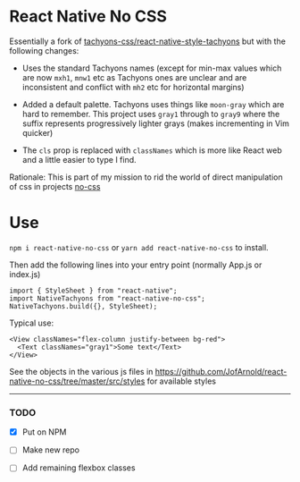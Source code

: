 # React Native No CSS

Essentially a fork of [tachyons-css/react-native-style-tachyons](https://github.com/tachyons-css/react-native-style-tachyons) but with the following changes:

- Uses the standard Tachyons names (except for min-max values which are now `mxh1`, `mnw1` etc as Tachyons ones are unclear and are inconsistent and conflict with `mh2` etc for horizontal margins)

- Added a default palette. Tachyons uses things like `moon-gray` which are hard to remember. This project uses `gray1` through to `gray9` where the suffix represents progressively lighter grays (makes incrementing in Vim quicker)

- The `cls` prop is replaced with `classNames` which is more like React web and a little easier to type I find.

Rationale: This is part of my mission to rid the world of direct manipulation of css in projects [no-css](https://github.com/Jofarnold/no-css)

# Use

`npm i react-native-no-css` or `yarn add react-native-no-css` to install.

Then add the following lines into your entry point (normally App.js or index.js)

```
import { StyleSheet } from "react-native";
import NativeTachyons from "react-native-no-css";
NativeTachyons.build({}, StyleSheet);
```

Typical use:

```
<View classNames="flex-column justify-between bg-red">
  <Text classNames="gray1">Some text</Text>
</View>
```

See the objects in the various js files in https://github.com/JofArnold/react-native-no-css/tree/master/src/styles for available styles


---

### TODO

- [x] Put on NPM

- [ ] Make new repo

- [ ] Add remaining flexbox classes
